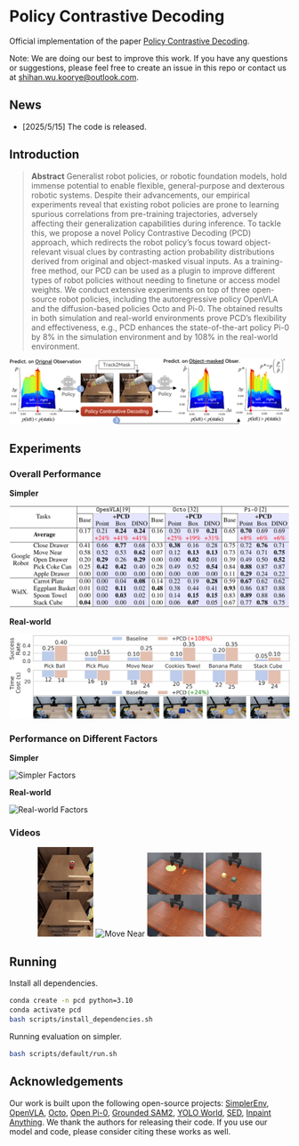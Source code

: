 # Policy Contrastive Decoding

Official implementation of the paper [Policy Contrastive Decoding]().

Note: We are doing our best to improve this work. If you have any questions or suggestions, please feel free to create an issue in this repo or contact us at shihan.wu.koorye@outlook.com.

## News

- [2025/5/15] The code is released.

## Introduction

> **Abstract** Generalist robot policies, or robotic foundation models, hold immense potential to enable flexible, general-purpose and dexterous robotic systems. Despite their advancements, our empirical experiments reveal that existing robot policies are prone to learning spurious correlations from pre-training trajectories, adversely affecting their generalization capabilities during inference. To tackle this, we propose a novel Policy Contrastive Decoding (PCD) approach, which redirects the robot policy’s focus toward object-relevant visual clues by contrasting action probability distributions derived from original and object-masked visual inputs. As a training-free method, our PCD can be used as a plugin to improve different types of robot policies without needing to finetune or access model weights. We conduct extensive experiments on top of three open-source robot policies, including the autoregressive policy OpenVLA and the diffusion-based policies Octo and Pi-0. The obtained results in both simulation and real-world environments prove PCD’s flexibility and effectiveness, e.g., PCD enhances the state-of-the-art policy Pi-0 by 8% in the simulation environment and by 108% in the real-world environment.

![Policy Contrastive Decoding](examples/method.png)

## Experiments

### Overall Performance

**Simpler**

![Simpler Results](examples/simpler_results.png)

**Real-world**

![Real-world Results](examples/real_results.png)

### Performance on Different Factors

**Simpler**

![Simpler Factors](examples/simpler_factors.png)

**Real-world**

![Real-world Factors](examples/real_factors.png)

### Videos

<center class="half">
    <img src="examples/videos/pick_coke_can.gif" alt="Pick Coke Can" width="20%"/>
    <img src="examples/videos/move_near.gif" alt="Move Near" width="20%"/>
    <img src="examples/videos/carrot_plate.gif" alt="Carrot Plate" width="20%"/>
    <img src="examples/videos/stack_cube.gif" alt="Stack Cube" width="20%"/>
</center>

## Running

Install all dependencies.

```bash
conda create -n pcd python=3.10
conda activate pcd
bash scripts/install_dependencies.sh
```

Running evaluation on simpler.

```bash
bash scripts/default/run.sh
```

## Acknowledgements

Our work is built upon the following open-source projects: [SimplerEnv](https://github.com/simpler-env/SimplerEnv), [OpenVLA](https://github.com/openvla/openvla), [Octo](https://github.com/octo-models/octo), [Open Pi-0](https://github.com/allenzren/open-pi-zero), [Grounded SAM2](https://github.com/IDEA-Research/Grounded-SAM-2), [YOLO World](https://github.com/AILab-CVC/YOLO-World), [SED](https://github.com/xb534/SED), [Inpaint Anything](https://github.com/geekyutao/Inpaint-Anything).
We thank the authors for releasing their code. If you use our model and code, please consider citing these works as well.